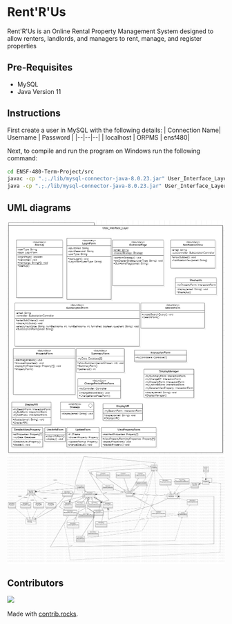 # Rent'R'Us

Rent'R'Us is an Online Rental Property Management System designed to allow renters, landlords, and managers to rent, manage, and register properties

## Pre-Requisites

 - MySQL
 - Java Version 11


## Instructions
First create a user in MySQL with the following details:
|  Connection Name| Username |	Password	|
|--|--|--|
| localhost | ORPMS |	ensf480|


Next, to compile and run the program on Windows run the following command:
```bash
cd ENSF-480-Term-Project/src
javac -cp ".;./lib/mysql-connector-java-8.0.23.jar" User_Interface_Layer/StartUp.java
java -cp ".;./lib/mysql-connector-java-8.0.23.jar" User_Interface_Layer/StartUp
```

## UML diagrams
![UML Diagram](https://github.com/DG-20/ENSF-480-Term-Project/blob/main/uml.png?raw=true)
![Class DIagram](https://github.com/DG-20/ENSF-480-Term-Project/blob/main/Class_Diagram.jpg?raw=true)


## Contributors
<a href="https://github.com/DG-20/ENSF-480-Term-Project/graphs/contributors">
  <img src="https://contrib.rocks/image?repo=DG-20/ENSF-480-Term-Project" />
</a>

Made with [contrib.rocks](https://contrib.rocks).


